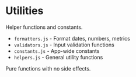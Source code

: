 # Utilities

Helper functions and constants.

- `formatters.js` - Format dates, numbers, metrics
- `validators.js` - Input validation functions
- `constants.js` - App-wide constants
- `helpers.js` - General utility functions

Pure functions with no side effects.
